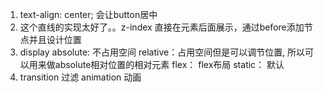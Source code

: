 1. text-align: center; 会让button居中
2. 这个直线的实现太好了。。z-index 直接在元素后面展示，通过before添加节点并且设计位置
3. display 
    absolute: 不占用空间
    relative：占用空间但是可以调节位置, 所以可以用来做absolute相对位置的相对元素
    flex： flex布局
    static： 默认
4. transition 过滤 animation 动画
